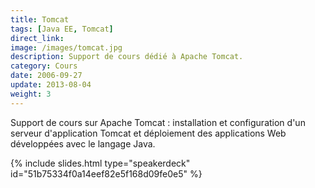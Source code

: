 ```yaml
---
title: Tomcat
tags: [Java EE, Tomcat]
direct_link: 
image: /images/tomcat.jpg
description: Support de cours dédié à Apache Tomcat.
category: Cours
date: 2006-09-27
update: 2013-08-04
weight: 3
---
```


Support de cours sur Apache Tomcat : installation et configuration d'un serveur d'application Tomcat et déploiement des applications Web développées avec le langage Java.

{% include slides.html type="speakerdeck" id="51b75334f0a14eef82e5f168d09fe0e5" %}
